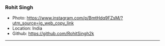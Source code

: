 ### Rohit Singh

- Photo: https://www.instagram.com/p/BmtHdq9FZsM/?utm_source=ig_web_copy_link
- Location: India
- Github: https://github.com/RohitSingh2k

***
